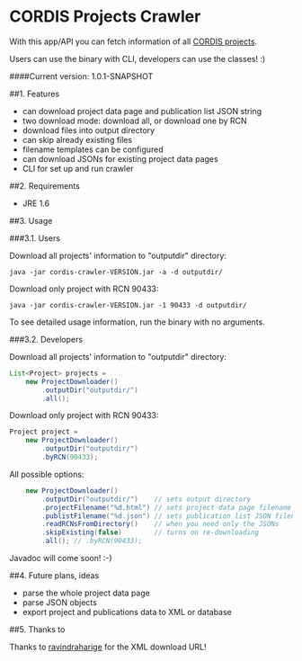 CORDIS Projects Crawler
=======================

With this app/API you can fetch information of all [CORDIS projects](http://cordis.europa.eu/projects).

Users can use the binary with CLI, developers can use the classes! :)

####Current version: 1.0.1-SNAPSHOT


##1. Features

* can download project data page and publication list JSON string
* two download mode: download all, or download one by RCN
* download files into output directory
* can skip already existing files
* filename templates can be configured
* can download JSONs for existing project data pages
* CLI for set up and run crawler


##2. Requirements

* JRE 1.6


##3. Usage

###3.1. Users

Download all projects' information to "outputdir" directory:
```
java -jar cordis-crawler-VERSION.jar -a -d outputdir/
```

Download only project with RCN 90433:
```
java -jar cordis-crawler-VERSION.jar -1 90433 -d outputdir/
```

To see detailed usage information, run the binary with no arguments.


###3.2. Developers

Download all projects' information to "outputdir" directory:
```java
List<Project> projects = 
	new ProjectDownloader()
		.outputDir("outputdir/")
		.all();
```

Download only project with RCN 90433:
```java
Project project =
	new ProjectDownloader()
		.outputDir("outputdir/")
		.byRCN(90433);
```

All possible options:
```java
	new ProjectDownloader()
		.outputDir("outputdir/")	// sets output directory
		.projectFilename("%d.html")	// sets project data page filename
		.publistFilename("%d.json")	// sets publication list JSON filename
		.readRCNsFromDirectory()	// when you need only the JSONs
		.skipExisting(false)		// turns on re-downloading
		.all(); // .byRCN(90433);
```

Javadoc will come soon! :-)


##4. Future plans, ideas

* parse the whole project data page
* parse JSON objects
* export project and publications data to XML or database


##5. Thanks to

Thanks to [ravindraharige](https://github.com/ravindraharige/cordis-crawler) for the XML download URL!

